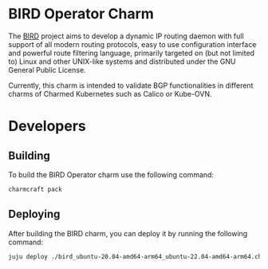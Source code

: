 # BIRD Operator Charm

The [BIRD][] project aims to develop a dynamic IP routing daemon with full support
of all modern routing protocols, easy to use configuration interface and
powerful route filtering language, primarily targeted on (but not limited to)
Linux and other UNIX-like systems and distributed under the GNU General
Public License.

Currently, this charm is intended to validate BGP functionalities in different 
charms of Charmed Kubernetes such as Calico or Kube-OVN.

[BIRD]: https://bird.network.cz/

# Developers

## Building

To build the BIRD Operator charm use the following command:

```bash
charmcraft pack
```

## Deploying

After building the BIRD charm, you can deploy it by running the following command:
```bash
juju deploy ./bird_ubuntu-20.04-amd64-arm64_ubuntu-22.04-amd64-arm64.charm
```
